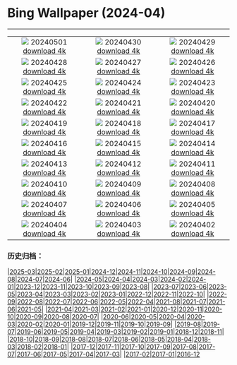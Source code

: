 # Bing Wallpaper (2024-04)
**************
| | | |
| :----: | :----: | :----: |
| ![](https://www.bing.com/th?id=OHR.HawaiianLei_FR-FR1676452706_1920x1080.jpg) 20240501 [download 4k](https://www.bing.com/th?id=OHR.HawaiianLei_FR-FR1676452706_UHD.jpg) | ![](https://www.bing.com/th?id=OHR.CheetahRain_FR-FR0543352581_1920x1080.jpg) 20240430 [download 4k](https://www.bing.com/th?id=OHR.CheetahRain_FR-FR0543352581_UHD.jpg) | ![](https://www.bing.com/th?id=OHR.TulouFujian_FR-FR9745511197_1920x1080.jpg) 20240429 [download 4k](https://www.bing.com/th?id=OHR.TulouFujian_FR-FR9745511197_UHD.jpg) |
| ![](https://www.bing.com/th?id=OHR.GuadalupeTexas_FR-FR9507308056_1920x1080.jpg) 20240428 [download 4k](https://www.bing.com/th?id=OHR.GuadalupeTexas_FR-FR9507308056_UHD.jpg) | ![](https://www.bing.com/th?id=OHR.Canigou_FR-FR9013566099_1920x1080.jpg) 20240427 [download 4k](https://www.bing.com/th?id=OHR.Canigou_FR-FR9013566099_UHD.jpg) | ![](https://www.bing.com/th?id=OHR.KalalochTree_FR-FR8329014212_1920x1080.jpg) 20240426 [download 4k](https://www.bing.com/th?id=OHR.KalalochTree_FR-FR8329014212_UHD.jpg) |
| ![](https://www.bing.com/th?id=OHR.PenguinDirections_FR-FR7724304898_1920x1080.jpg) 20240425 [download 4k](https://www.bing.com/th?id=OHR.PenguinDirections_FR-FR7724304898_UHD.jpg) | ![](https://www.bing.com/th?id=OHR.TrilliumOntario_FR-FR7322477820_1920x1080.jpg) 20240424 [download 4k](https://www.bing.com/th?id=OHR.TrilliumOntario_FR-FR7322477820_UHD.jpg) | ![](https://www.bing.com/th?id=OHR.TrinityDublin_FR-FR6932470359_1920x1080.jpg) 20240423 [download 4k](https://www.bing.com/th?id=OHR.TrinityDublin_FR-FR6932470359_UHD.jpg) |
| ![](https://www.bing.com/th?id=OHR.EarthDayTurtle_FR-FR6121121892_1920x1080.jpg) 20240422 [download 4k](https://www.bing.com/th?id=OHR.EarthDayTurtle_FR-FR6121121892_UHD.jpg) | ![](https://www.bing.com/th?id=OHR.ChauseyIslands_FR-FR2335923449_1920x1080.jpg) 20240421 [download 4k](https://www.bing.com/th?id=OHR.ChauseyIslands_FR-FR2335923449_UHD.jpg) | ![](https://www.bing.com/th?id=OHR.YellowstoneGeyser_FR-FR1968699876_1920x1080.jpg) 20240420 [download 4k](https://www.bing.com/th?id=OHR.YellowstoneGeyser_FR-FR1968699876_UHD.jpg) |
| ![](https://www.bing.com/th?id=OHR.OrkneyStones_FR-FR1638921700_1920x1080.jpg) 20240419 [download 4k](https://www.bing.com/th?id=OHR.OrkneyStones_FR-FR1638921700_UHD.jpg) | ![](https://www.bing.com/th?id=OHR.MonumentsDay_FR-FR8787138664_1920x1080.jpg) 20240418 [download 4k](https://www.bing.com/th?id=OHR.MonumentsDay_FR-FR8787138664_UHD.jpg) | ![](https://www.bing.com/th?id=OHR.SpringCub_FR-FR8522482768_1920x1080.jpg) 20240417 [download 4k](https://www.bing.com/th?id=OHR.SpringCub_FR-FR8522482768_UHD.jpg) |
| ![](https://www.bing.com/th?id=OHR.UnionSquareNYC_FR-FR8135739524_1920x1080.jpg) 20240416 [download 4k](https://www.bing.com/th?id=OHR.UnionSquareNYC_FR-FR8135739524_UHD.jpg) | ![](https://www.bing.com/th?id=OHR.RedBallBelgium_FR-FR7736092564_1920x1080.jpg) 20240415 [download 4k](https://www.bing.com/th?id=OHR.RedBallBelgium_FR-FR7736092564_UHD.jpg) | ![](https://www.bing.com/th?id=OHR.BowlingBallCali_FR-FR7572590133_1920x1080.jpg) 20240414 [download 4k](https://www.bing.com/th?id=OHR.BowlingBallCali_FR-FR7572590133_UHD.jpg) |
| ![](https://www.bing.com/th?id=OHR.LyonGastronomy_FR-FR6987706290_1920x1080.jpg) 20240413 [download 4k](https://www.bing.com/th?id=OHR.LyonGastronomy_FR-FR6987706290_UHD.jpg) | ![](https://www.bing.com/th?id=OHR.SunsetArchesNP_FR-FR6671864096_1920x1080.jpg) 20240412 [download 4k](https://www.bing.com/th?id=OHR.SunsetArchesNP_FR-FR6671864096_UHD.jpg) | ![](https://www.bing.com/th?id=OHR.DragonWaterfall_FR-FR6498141179_1920x1080.jpg) 20240411 [download 4k](https://www.bing.com/th?id=OHR.DragonWaterfall_FR-FR6498141179_UHD.jpg) |
| ![](https://www.bing.com/th?id=OHR.OwlSiblings_FR-FR6049514538_1920x1080.jpg) 20240410 [download 4k](https://www.bing.com/th?id=OHR.OwlSiblings_FR-FR6049514538_UHD.jpg) | ![](https://www.bing.com/th?id=OHR.SkagitValleyTulips_FR-FR5605427883_1920x1080.jpg) 20240409 [download 4k](https://www.bing.com/th?id=OHR.SkagitValleyTulips_FR-FR5605427883_UHD.jpg) | ![](https://www.bing.com/th?id=OHR.HedgehogMeadow_FR-FR5225927490_1920x1080.jpg) 20240408 [download 4k](https://www.bing.com/th?id=OHR.HedgehogMeadow_FR-FR5225927490_UHD.jpg) |
| ![](https://www.bing.com/th?id=OHR.BeaverDenali_FR-FR4899490419_1920x1080.jpg) 20240407 [download 4k](https://www.bing.com/th?id=OHR.BeaverDenali_FR-FR4899490419_UHD.jpg) | ![](https://www.bing.com/th?id=OHR.JapanHimeji_FR-FR4643255326_1920x1080.jpg) 20240406 [download 4k](https://www.bing.com/th?id=OHR.JapanHimeji_FR-FR4643255326_UHD.jpg) | ![](https://www.bing.com/th?id=OHR.BahamasSpace_FR-FR2737935866_1920x1080.jpg) 20240405 [download 4k](https://www.bing.com/th?id=OHR.BahamasSpace_FR-FR2737935866_UHD.jpg) |
| ![](https://www.bing.com/th?id=OHR.AntelopeBotswana_FR-FR1380338577_1920x1080.jpg) 20240404 [download 4k](https://www.bing.com/th?id=OHR.AntelopeBotswana_FR-FR1380338577_UHD.jpg) | ![](https://www.bing.com/th?id=OHR.ChambordCastle_FR-FR1183220484_1920x1080.jpg) 20240403 [download 4k](https://www.bing.com/th?id=OHR.ChambordCastle_FR-FR1183220484_UHD.jpg) | ![](https://www.bing.com/th?id=OHR.JutlandSpring_FR-FR9511410007_1920x1080.jpg) 20240402 [download 4k](https://www.bing.com/th?id=OHR.JutlandSpring_FR-FR9511410007_UHD.jpg) |

### 历史归档：

|[2025-03](/2025-03/2025-03.md)|[2025-02](/2025-02/2025-02.md)|[2025-01](/2025-01/2025-01.md)|[2024-12](/2024-12/2024-12.md)|[2024-11](/2024-11/2024-11.md)|[2024-10](/2024-10/2024-10.md)|[2024-09](/2024-09/2024-09.md)|[2024-08](/2024-08/2024-08.md)|[2024-07](/2024-07/2024-07.md)|[2024-06](/2024-06/2024-06.md)|
|[2024-05](/2024-05/2024-05.md)|[2024-04](/2024-04/2024-04.md)|[2024-03](/2024-03/2024-03.md)|[2024-02](/2024-02/2024-02.md)|[2024-01](/2024-01/2024-01.md)|[2023-12](/2023-12/2023-12.md)|[2023-11](/2023-11/2023-11.md)|[2023-10](/2023-10/2023-10.md)|[2023-09](/2023-09/2023-09.md)|[2023-08](/2023-08/2023-08.md)|
|[2023-07](/2023-07/2023-07.md)|[2023-06](/2023-06/2023-06.md)|[2023-05](/2023-05/2023-05.md)|[2023-04](/2023-04/2023-04.md)|[2023-03](/2023-03/2023-03.md)|[2023-02](/2023-02/2023-02.md)|[2023-01](/2023-01/2023-01.md)|[2022-12](/2022-12/2022-12.md)|[2022-11](/2022-11/2022-11.md)|[2022-10](/2022-10/2022-10.md)|
|[2022-09](/2022-09/2022-09.md)|[2022-08](/2022-08/2022-08.md)|[2022-07](/2022-07/2022-07.md)|[2022-06](/2022-06/2022-06.md)|[2022-05](/2022-05/2022-05.md)|[2022-04](/2022-04/2022-04.md)|[2021-08](/2021-08/2021-08.md)|[2021-07](/2021-07/2021-07.md)|[2021-06](/2021-06/2021-06.md)|[2021-05](/2021-05/2021-05.md)|
|[2021-04](/2021-04/2021-04.md)|[2021-03](/2021-03/2021-03.md)|[2021-02](/2021-02/2021-02.md)|[2021-01](/2021-01/2021-01.md)|[2020-12](/2020-12/2020-12.md)|[2020-11](/2020-11/2020-11.md)|[2020-10](/2020-10/2020-10.md)|[2020-09](/2020-09/2020-09.md)|[2020-08](/2020-08/2020-08.md)|[2020-07](/2020-07/2020-07.md)|
|[2020-06](/2020-06/2020-06.md)|[2020-05](/2020-05/2020-05.md)|[2020-04](/2020-04/2020-04.md)|[2020-03](/2020-03/2020-03.md)|[2020-02](/2020-02/2020-02.md)|[2020-01](/2020-01/2020-01.md)|[2019-12](/2019-12/2019-12.md)|[2019-11](/2019-11/2019-11.md)|[2019-10](/2019-10/2019-10.md)|[2019-09](/2019-09/2019-09.md)|
|[2019-08](/2019-08/2019-08.md)|[2019-07](/2019-07/2019-07.md)|[2019-06](/2019-06/2019-06.md)|[2019-05](/2019-05/2019-05.md)|[2019-04](/2019-04/2019-04.md)|[2019-03](/2019-03/2019-03.md)|[2019-02](/2019-02/2019-02.md)|[2019-01](/2019-01/2019-01.md)|[2018-12](/2018-12/2018-12.md)|[2018-11](/2018-11/2018-11.md)|
|[2018-10](/2018-10/2018-10.md)|[2018-09](/2018-09/2018-09.md)|[2018-08](/2018-08/2018-08.md)|[2018-07](/2018-07/2018-07.md)|[2018-06](/2018-06/2018-06.md)|[2018-05](/2018-05/2018-05.md)|[2018-04](/2018-04/2018-04.md)|[2018-03](/2018-03/2018-03.md)|[2018-02](/2018-02/2018-02.md)|[2018-01](/2018-01/2018-01.md)|
|[2017-12](/2017-12/2017-12.md)|[2017-11](/2017-11/2017-11.md)|[2017-10](/2017-10/2017-10.md)|[2017-09](/2017-09/2017-09.md)|[2017-08](/2017-08/2017-08.md)|[2017-07](/2017-07/2017-07.md)|[2017-06](/2017-06/2017-06.md)|[2017-05](/2017-05/2017-05.md)|[2017-04](/2017-04/2017-04.md)|[2017-03](/2017-03/2017-03.md)|
|[2017-02](/2017-02/2017-02.md)|[2017-01](/2017-01/2017-01.md)|[2016-12](/2016-12/2016-12.md)